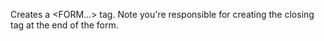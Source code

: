 ﻿Creates a <FORM...> tag. Note you're responsible for creating the closing tag at the end of the form.